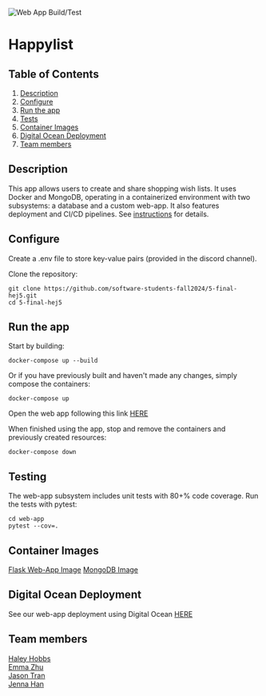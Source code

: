![Web App Build/Test](https://github.com/software-students-fall2024/4-containers-hej4/actions/workflows/web-app.yml/badge.svg)

# Happylist

## Table of Contents
1. [Description](#description)
2. [Configure](#configure)
3. [Run the app](#run-the-app)
4. [Tests](#testing)
5. [Container Images](#container-images)
6. [Digital Ocean Deployment](#deployment)
7. [Team members](#team-members)

## Description
This app allows users to create and share shopping wish lists. It uses Docker and MongoDB, operating in a containerized environment with two subsystems: a database and a custom web-app. It also features deployment and CI/CD pipelines. See [instructions](./instructions.md) for details.

## Configure
Create a .env file to store key-value pairs (provided in the discord channel).

Clone the repository:
```
git clone https://github.com/software-students-fall2024/5-final-hej5.git
cd 5-final-hej5
```

## Run the app
Start by building:
```
docker-compose up --build
```

Or if you have previously built and haven't made any changes, simply compose the containers:
```
docker-compose up
```

Open the web app following this link [HERE](http://127.0.0.1:5001)

When finished using the app, stop and remove the containers and previously created resources:
```
docker-compose down
```

## Testing
The web-app subsystem includes unit tests with 80+% code coverage. Run the tests with pytest:
```
cd web-app
pytest --cov=.
```

## Container Images
[Flask Web-App Image](https://hub.docker.com/r/jnahan/happylist)
[MongoDB Image]()
<!-- INSERT CONTAINER LINK -->

## Digital Ocean Deployment
See our web-app deployment using Digital Ocean [HERE]()
<!-- INSERT DEPLOYMENT LINK -->

## Team members
[Haley Hobbs](https://github.com/haleyhobbs) \
[Emma Zhu](https://github.com/ez106) \
[Jason Tran](https://github.com/huyy422) \
[Jenna Han](https://github.com/jnahan)
